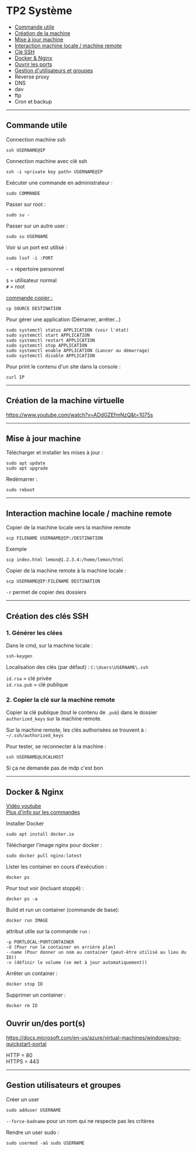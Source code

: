 # TP2 Système


* [Commande utile](#commande-utile) 
* [Création de la machine](#création-de-la-machine-virtuelle)
* [Mise à jour machine](#mise-à-jour-machine)
* [Interaction machine locale / machine remote](#interaction-machine-locale--machine-remote)
* [Clé SSH](#création-des-clés-ssh)
* [Docker & Nginx](#docker--nginx)
* [Ouvrir les ports](#ouvrir-undes-ports)
* [Gestion d'utilisateurs et groupes](#gestion-utilisateurs-et-groupes)
* Reverse proxy
* DNS
* dav
* ftp
* Cron et backup


<!--DOCKER : https://medium.com/warp9/deploying-a-static-website-in-a-docker-container-f6b7d8eed15f -->
---

## Commande utile
Connection machine ssh
```
ssh USERNAME@IP
```
Connection machine avec clé ssh
```
ssh -i <private key path> USERNAME@IP
```

Exécuter une commande en administrateur :
```
sudo COMMANDE
```
Passer sur root :
```
sudo su -
```
Passer sur un autre user :
```
sudo su USERNAME
```
Voir si un port est utilisé :
```
sudo lsof -i :PORT
```

`~` = répertoire personnel

`$` = utilisateur normal\
`#` = root

[commande copier :](https://www.educba.com/copy-command-in-linux/)
```
cp SOURCE DESTINATION
```

Pour gérer une application (Démarrer, arrêter...)
```
sudo systemctl status APPLICATION (voir l'état)
sudo systemctl start APPLICATION
sudo systemctl restart APPLICATION
sudo systemctl stop APPLICATION
sudo systemctl enable APPLICATION (Lancer au démarrage)
sudo systemctl disable APPLICATION
```
Pour print le contenu d'un site dans la console :
```
curl IP
```

---
## Création de la machine virtuelle
https://www.youtube.com/watch?v=ADdGZEfmNzQ&t=1075s

---
## Mise à jour machine
Télécharger et installer les mises à jour :
```
sudo apt update
sudo apt upgrade
```
Redémarrer :
```
sudo reboot
```
---
## Interaction machine locale / machine remote
Copier de la machine locale vers la machine remote
```
scp FILENAME USERNAME@IP:/DESTINATION
```
Exemple
```
scp index.html lemon@1.2.3.4:/home/lemon/html
```
Copier de la machine remote à la machine locale :
```
scp USERNAME@IP:FILENAME DESTINATION
```
`-r` permet de copier des dossiers

---
## Création des clés SSH
<!--ssh-keygen -t rsa-->
<!-- https://www.youtube.com/watch?v=vSvNBmZN548 -->
### 1. Générer les clées
Dans le cmd, sur la machine locale :
```
ssh-keygen 
```
Localisation des clés (par défaut) :
`C:\Users\USERNAME\.ssh`

`id.rsa` = clé privée\
`id.rsa.pub` = clé publique

### 2. Copier la clé sur la machine remote
Copier la clé publique (tout le contenu de `.pub`) dans le dossier `authorized_keys` sur la machine remote.

Sur la machine remote, les clés authorisées se trouvent à : `~/.ssh/authorized_keys`

Pour tester, se reconnecter à la machine :
```
ssh USERNAME@LOCALHOST
```
Si ça ne demande pas de mdp c'est bon

---
## Docker & Nginx
[Vidéo youtube](https://www.youtube.com/watch?v=mgwo8fq-SkA)\
[Plus d'info sur les commandes](https://phoenixnap.com/kb/docker-run-command-with-examples)

Installer Docker
```
sudo apt install docker.io
```
Télécharger l'image nginx pour docker :
```
sudo docker pull nginx:latest
```
Lister les container en cours d'exécution :
```
docker ps
```
Pour tout voir (incluant stoppé) :
```
docker ps -a
```
Build et run un container (commande de base):
```
docker run IMAGE
```
attribut utile sur la commande `run` :
```
-p PORTLOCAL:PORTCONTAINER 
-d (Pour run le container en arrière plan)
--name (Pour donner un nom au container (peut-être utilisé au lieu du ID))
-v (définir le volume (se met à jour automatiquement))
```
Arrêter un container :
```
docker stop ID
```
Supprimer un container :
```
docker rm ID
```

## Ouvrir un/des port(s)
https://docs.microsoft.com/en-us/azure/virtual-machines/windows/nsg-quickstart-portal

HTTP = 80 \
HTTPS = 443

---
## Gestion utilisateurs et groupes
Créer un user
```
sudo adduser USERNAME
```
`--force-badname` pour un nom qui ne respecte pas les critères

Rendre un user sudo :
```
sudo usermod -aG sudo USERNAME
```


